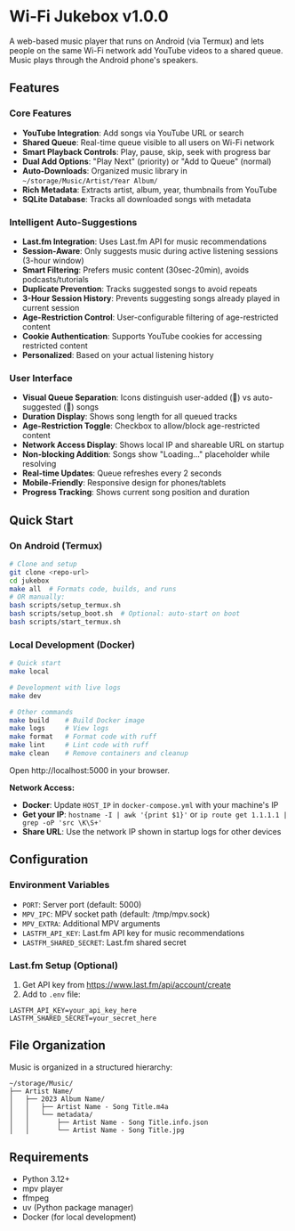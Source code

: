 # Wi-Fi Jukebox v1.0.0

A web-based music player that runs on Android (via Termux) and lets people on the same Wi-Fi network add YouTube videos to a shared queue. Music plays through the Android phone's speakers.

## Features

### Core Features
- **YouTube Integration**: Add songs via YouTube URL or search
- **Shared Queue**: Real-time queue visible to all users on Wi-Fi network
- **Smart Playback Controls**: Play, pause, skip, seek with progress bar
- **Dual Add Options**: "Play Next" (priority) or "Add to Queue" (normal)
- **Auto-Downloads**: Organized music library in `~/storage/Music/Artist/Year Album/`
- **Rich Metadata**: Extracts artist, album, year, thumbnails from YouTube
- **SQLite Database**: Tracks all downloaded songs with metadata

### Intelligent Auto-Suggestions
- **Last.fm Integration**: Uses Last.fm API for music recommendations
- **Session-Aware**: Only suggests music during active listening sessions (3-hour window)
- **Smart Filtering**: Prefers music content (30sec-20min), avoids podcasts/tutorials
- **Duplicate Prevention**: Tracks suggested songs to avoid repeats
- **3-Hour Session History**: Prevents suggesting songs already played in current session
- **Age-Restriction Control**: User-configurable filtering of age-restricted content
- **Cookie Authentication**: Supports YouTube cookies for accessing restricted content
- **Personalized**: Based on your actual listening history

### User Interface
- **Visual Queue Separation**: Icons distinguish user-added (👤) vs auto-suggested (🎵) songs
- **Duration Display**: Shows song length for all queued tracks
- **Age-Restriction Toggle**: Checkbox to allow/block age-restricted content
- **Network Access Display**: Shows local IP and shareable URL on startup
- **Non-blocking Addition**: Songs show "Loading..." placeholder while resolving
- **Real-time Updates**: Queue refreshes every 2 seconds
- **Mobile-Friendly**: Responsive design for phones/tablets
- **Progress Tracking**: Shows current song position and duration

## Quick Start

### On Android (Termux)

```bash
# Clone and setup
git clone <repo-url>
cd jukebox
make all  # Formats code, builds, and runs
# OR manually:
bash scripts/setup_termux.sh
bash scripts/setup_boot.sh  # Optional: auto-start on boot
bash scripts/start_termux.sh
```

### Local Development (Docker)

```bash
# Quick start
make local

# Development with live logs
make dev

# Other commands
make build    # Build Docker image
make logs     # View logs
make format   # Format code with ruff
make lint     # Lint code with ruff
make clean    # Remove containers and cleanup
```

Open http://localhost:5000 in your browser.

**Network Access:**
- **Docker**: Update `HOST_IP` in `docker-compose.yml` with your machine's IP
- **Get your IP**: `hostname -I | awk '{print $1}'` or `ip route get 1.1.1.1 | grep -oP 'src \K\S+'`
- **Share URL**: Use the network IP shown in startup logs for other devices

## Configuration

### Environment Variables

- `PORT`: Server port (default: 5000)
- `MPV_IPC`: MPV socket path (default: /tmp/mpv.sock)
- `MPV_EXTRA`: Additional MPV arguments
- `LASTFM_API_KEY`: Last.fm API key for music recommendations
- `LASTFM_SHARED_SECRET`: Last.fm shared secret

### Last.fm Setup (Optional)

1. Get API key from https://www.last.fm/api/account/create
2. Add to `.env` file:
```
LASTFM_API_KEY=your_api_key_here
LASTFM_SHARED_SECRET=your_secret_here
```

## File Organization

Music is organized in a structured hierarchy:
```
~/storage/Music/
├── Artist Name/
│   ├── 2023 Album Name/
│   │   ├── Artist Name - Song Title.m4a
│   │   └── metadata/
│   │       ├── Artist Name - Song Title.info.json
│   │       └── Artist Name - Song Title.jpg
```

## Requirements

- Python 3.12+
- mpv player
- ffmpeg
- uv (Python package manager)
- Docker (for local development)